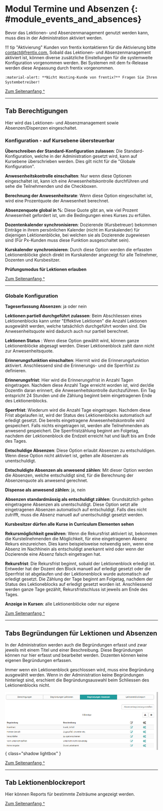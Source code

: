 # Modul Termine und Absenzen {: #module_events_and_absences}

Bevor das Lektionen- und Absenzenmanagement genutzt werden kann, muss dies in
der Administration aktiviert werden. 

!!! tip "Aktivierung"
	Kunden von frentix kontaktieren für die Aktivierung bitte
	[contact@frentix.com.](mailto:contact@frentix.com.) Sobald das Lektionen- und 
	Absenzenmanagement aktiviert ist, können diverse zusätzliche Einstellungen für 
	die systemweite Konfiguration vorgenommen werden. Bei Systemen mit dem fx-Release 
	werden diese Anpassung durch frentix vorgenommen.  
		
	:material-alert: **Nicht Hosting-Kunde von frentix?** Fragen Sie Ihren Systembetreiber!


[Zum Seitenanfang ^](#module_events_and_absences)
  
---


## Tab Berechtigungen

Hier wird das Lektionen- und Absenzmanagement sowie Absenzen/Dispenzen
eingeschaltet.

### Konfiguration - auf Kursebene übersteuerbar

 **Überschreiben der Standard-Konfiguration zulassen**: Die Standard-
Konfiguration, welche in der Administration gesetzt wird, kann auf Kursebene
überschrieben werden. Dies gilt nicht für die "Globale Konfiguration".

 **Anwesenheitskontrolle einschalten**: Nur wenn diese Optionen eingeschaltet
ist, kann ich eine Anwesenheitskontrolle durchführen und sehe die
Teilnehmenden und die Checkboxen.

 **Berechnung der Anwesenheitsrate**: Wenn diese Option eingeschaltet ist,
wird eine Prozentquote der Anwesenheit berechnet.

 **Absenzenquote global in %**: Diese Quote gibt an, wie viel Prozent
Anwesenheit gefordert ist, um die Bedingungen eines Kurses zu erfüllen.

 **Dozentenkalender synchronisieren**: Dozierende (Kursbetreuer) bekommen
Einträge in ihrem persönlichen Kalender (nicht im Kurskalender) für diejenigen
Lektionenblöcke, bei welchen sie als Dozierende zugewiesen sind (Für Px-Kunden
muss diese Funktion ausgeschaltet sein).

 **Kurskalender synchronisieren**: Durch diese Option werden die erfassten
Lektionenblöcke gleich direkt im Kurskalender angezeigt für alle Teilnehmer,
Dozenten und Kursbesitzer.

 **Prüfungsmodus für Lektionen erlauben**

  
[Zum Seitenanfang ^](#module_events_and_absences)
  
---


### Globale Konfiguration

 **Tageserfassung Absenzen**: ja oder nein

 **Lektionen partiell durchgeführt zulassen**: Beim Abschliessen eines
Lektionenblocks kann unter "Effektive Lektionen" die Anzahl Lektionen
ausgewählt werden, welche tatsächlich durchgeführt worden sind. Die
Anwesenheitsquote wird dadurch auch nur partiell berechnet.

 **Lektionen Status** : Wenn diese Option gewählt wird, können ganze
Lektionenblöcke abgesagt werden. Dieser Lektionenblock zahlt dann nicht zur
Anwesenheitsquote.

 **Erinnerungsfunktion einschalten**: Hiermit wird die Erinnerungsfunktion
aktiviert. Anschliessend sind die Erinnerungs- und die Sperrfrist zu
definieren.

 **Erinnerungsfrist**: Hier wird die Erinnerungsfrist in Anzahl Tagen
eingetragen. Nachdem diese Anzahl Tage erreicht worden ist, wird der/die
DozentIn daran erinnert, die Anwesenheitskontrolle durchzuführen. Ein Tag
entspricht 24 Stunden und die Zählung beginnt beim eingetragenen Ende des
Lektionenblocks.

 **Sperrfrist**: Wiederum wird die Anzahl Tage eingetragen. Nachdem diese
Frist abgelaufen ist, wird der Status des Lektionenblocks automatisch auf
erledigt gesetzt. Die bereits eingetragene Anwesenheitskontrolle wird
gespeichert. Falls nichts eingetragen ist, werden alle Teilnehmenden als
anwesend gespeichert. Die Sperrfristzählung beginnt am Folgetag, nachdem der
Lektionenblock die Endzeit erreicht hat und läuft bis am Ende des Tages.

 **Entschuldige Absenzen**: Diese Option erlaubt Absenzen zu entschuldigen.
Wenn diese Option nicht aktiviert ist, gelten alle Absenzen als
unentschuldigt.

 **Entschuldigte Absenzen als anwesend zählen**: Mit dieser Option werden die
Absenzen, welche entschuldigt sind, für die Berechnung der Absenzenquote als
anwesend gerechnet.

 **Dispense als anwesend zählen**: ja, nein

 **Absenzen standardmässig als entschuldigt zählen**: Grundsätzlich gelten
eingetragene Absenzen als unentschuldigt. Diese Option setzt alle
eingetragenen Absenzen automatisch auf entschuldigt. Falls dies nicht
zutrifft, muss die Absenz manuell auf unentschuldigt gesetzt werden.

 **Kursbesitzer dürfen alle Kurse in Curriculum Elementen sehen**

 **Rekursmöglichkeit gewähren**: Wenn die Rekursfrist aktiviert ist, bekommen
die Kursteilnehmenden die Möglichkeit, für eine eingetragenen Absenz Rekurs
einzureichen. Dies kann beispielsweise notwendig sein, wenn eine Absenz im
Nachhinein als entschuldigt anerkannt wird oder wenn der Dozierende eine
Absenz falsch eingetragen hat.

 **Rekursfrist**: Die Rekursfrist beginnt, sobald der Lektionenblock erledigt
ist. Entweder hat der Dozent den Block manuell auf erledigt gesetzt oder die
Sperrfrist ist abgelaufen und der Lektionenblock wurde automatisch auf
erledigt gesetzt. Die Zählung der Tage beginnt am Folgetag, nachdem der Status
des Lektioneblocks auf erledigt gesetzt worden ist. Anschliessend werden ganze
Tage gezählt, Rekursfristschluss ist jeweils am Ende des Tages.

 **Anzeige in Kursen**: alle Lektionenblöcke oder nur eigene

[Zum Seitenanfang ^](#module_events_and_absences)
  
---


## Tabs Begründungen für Lektionen und Absenzen

In der Administration werden auch die Begründungen erfasst und zwar jeweils
mit einem Titel und einer Beschreibung. Diese Begründungen können nur hier
erfasst und bearbeitet werden. Dozenten können keine eigenen Begründungen
erfassen.

Immer wenn ein Lektionenblock geschlossen wird, muss eine Begründung
ausgewählt werden. Wenn in der Administration keine Begründungen hinterlegt
sind, erschient die Begründungsauswahl beim Schliessen des Lektionenblocks
nicht.

![](assets/Absenz_Begruendung.png){ class="shadow lightbox" }

[Zum Seitenanfang ^](#module_events_and_absences)
  
---


## Tab Lektionenblockreport

Hier können Reports für bestimmte Zeiträume angezeigt werden.


[Zum Seitenanfang ^](#module_events_and_absences)
  

